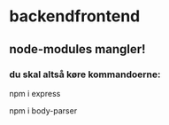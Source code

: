 # backendfrontend

## node-modules mangler!

### du skal altså køre kommandoerne: 

npm i express

npm i body-parser
